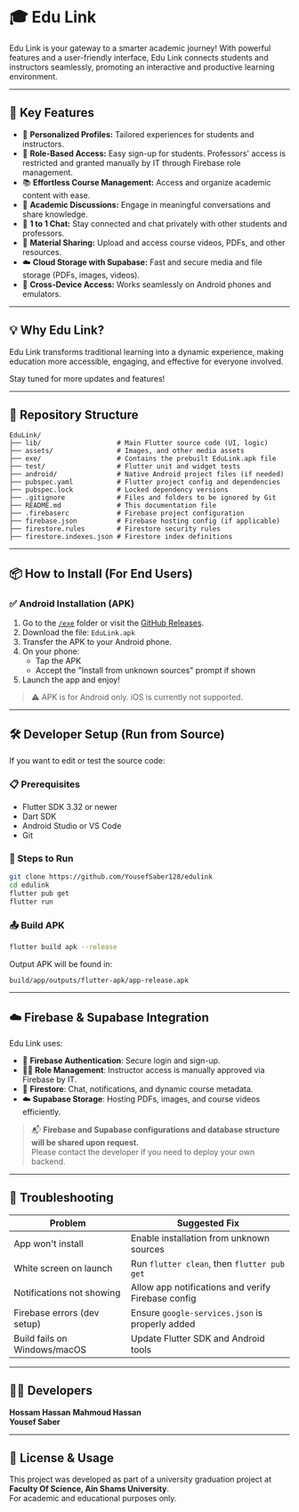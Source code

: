 # 🎓 Edu Link

Edu Link is your gateway to a smarter academic journey! With powerful features and a user-friendly interface, Edu Link connects students and instructors seamlessly, promoting an interactive and productive learning environment.

---

## 🚀 Key Features

- 👤 **Personalized Profiles:** Tailored experiences for students and instructors.
- 🔐 **Role-Based Access:** Easy sign-up for students. Professors' access is restricted and granted manually by IT through Firebase role management.
- 📚 **Effortless Course Management:** Access and organize academic content with ease.
- 💬 **Academic Discussions:** Engage in meaningful conversations and share knowledge.
- 💬 **1 to 1 Chat:** Stay connected and chat privately with other students and professors.
- 📁 **Material Sharing:** Upload and access course videos, PDFs, and other resources.
- ☁️ **Cloud Storage with Supabase:** Fast and secure media and file storage (PDFs, images, videos).
- 📱 **Cross-Device Access:** Works seamlessly on Android phones and emulators.

---

## 💡 Why Edu Link?

Edu Link transforms traditional learning into a dynamic experience, making education more accessible, engaging, and effective for everyone involved.

Stay tuned for more updates and features!

---

## 📁 Repository Structure

```
EduLink/
├── lib/                   # Main Flutter source code (UI, logic)
├── assets/                # Images, and other media assets
├── exe/                   # Contains the prebuilt EduLink.apk file
├── test/                  # Flutter unit and widget tests
├── android/               # Native Android project files (if needed)
├── pubspec.yaml           # Flutter project config and dependencies
├── pubspec.lock           # Locked dependency versions
├── .gitignore             # Files and folders to be ignored by Git
├── README.md              # This documentation file
├── .firebaserc            # Firebase project configuration
├── firebase.json          # Firebase hosting config (if applicable)
├── firestore.rules        # Firestore security rules
├── firestore.indexes.json # Firestore index definitions
```

---

## 📦 How to Install (For End Users)

### ✅ Android Installation (APK)

1. Go to the [`/exe`](./exe) folder or visit the [GitHub Releases](https://github.com/YousefSaber128/edulink/releases/tag/APK).
2. Download the file: `EduLink.apk`
3. Transfer the APK to your Android phone.
4. On your phone:
   - Tap the APK
   - Accept the "Install from unknown sources" prompt if shown
5. Launch the app and enjoy!

> ⚠️ APK is for Android only. iOS is currently not supported.

---

## 🛠 Developer Setup (Run from Source)

If you want to edit or test the source code:

### 📋 Prerequisites

- Flutter SDK 3.32 or newer
- Dart SDK
- Android Studio or VS Code
- Git

### 🧪 Steps to Run

```bash
git clone https://github.com/YousefSaber128/edulink
cd edulink
flutter pub get
flutter run
```

### 📤 Build APK

```bash
flutter build apk --release
```

Output APK will be found in:

```
build/app/outputs/flutter-apk/app-release.apk
```

---

## ☁️ Firebase & Supabase Integration

Edu Link uses:

- 🔐 **Firebase Authentication**: Secure login and sign-up.
- 🧑‍🏫 **Role Management**: Instructor access is manually approved via Firebase by IT.
- 🔄 **Firestore**: Chat, notifications, and dynamic course metadata.
- ☁️ **Supabase Storage**: Hosting PDFs, images, and course videos efficiently.

> 📬 **Firebase and Supabase configurations and database structure will be shared upon request.**  
> Please contact the developer if you need to deploy your own backend.

---

## 🧩 Troubleshooting

| Problem                      | Suggested Fix                                      |
| ---------------------------- | -------------------------------------------------- |
| App won't install            | Enable installation from unknown sources           |
| White screen on launch       | Run `flutter clean`, then `flutter pub get`        |
| Notifications not showing    | Allow app notifications and verify Firebase config |
| Firebase errors (dev setup)  | Ensure `google-services.json` is properly added    |
| Build fails on Windows/macOS | Update Flutter SDK and Android tools               |

---

## 👨‍💻 Developers

**Hossam Hassan**
**Mahmoud Hassan**  
**Yousef Saber**  

---

## 📜 License & Usage

This project was developed as part of a university graduation project at **Faculty Of Science, Ain Shams University**.  
For academic and educational purposes only.
